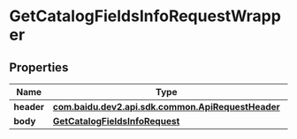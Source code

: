 

# GetCatalogFieldsInfoRequestWrapper


## Properties

Name | Type | Description | Notes
------------ | ------------- | ------------- | -------------
**header** | [**com.baidu.dev2.api.sdk.common.ApiRequestHeader**](com.baidu.dev2.api.sdk.common.ApiRequestHeader.md) |  |  [optional]
**body** | [**GetCatalogFieldsInfoRequest**](GetCatalogFieldsInfoRequest.md) |  |  [optional]



